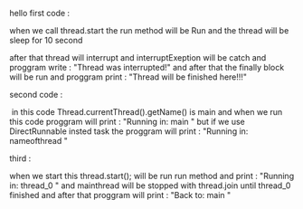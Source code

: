 hello 
first code : 

when we call thread.start the run method will be Run and the thread will be sleep for 10 second 

after that thread will interrupt and interruptExeption will be catch and proggram write : "Thread was interrupted!"
and after that the finally block will be run and proggram print : "Thread will be finished here!!!" 

second code :     

​	in this code Thread.currentThread().getName() is main and when we run this code proggram will print :  "Running in: main "
but if we use DirectRunnable insted task the proggram will print : "Running in: nameofthread  "



third : 

when we start this thread.start(); will be run run method and print : "Running in: thread_0 " and mainthread will be stopped with thread.join until thread_0 finished and after that proggram will print : "Back to: main "